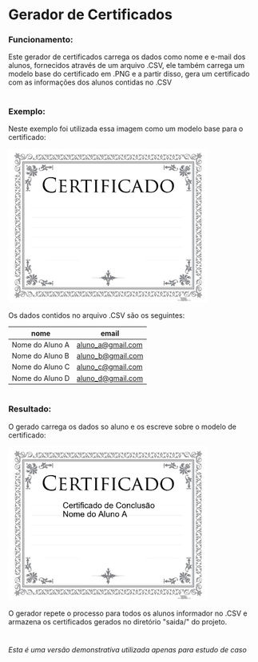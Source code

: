 # Gerador de Certificados

### Funcionamento:
Este gerador de certificados carrega os dados como nome e e-mail dos alunos, fornecidos através de um arquivo .CSV, ele também carrega um modelo base do certificado em .PNG e a partir disso, gera um certificado com as informações dos alunos contidas no .CSV
#
### Exemplo:
Neste exemplo foi utilizada essa imagem como um modelo base para o certificado:

<img src="modelo/modelo_certificado.png" alt="Exemplo de certificado gerado" style="width:400px;">

Os dados contidos no arquivo .CSV são os seguintes:

|        nome        |        email        |
|--------------------|---------------------|
|   Nome do Aluno A  |  aluno_a@gmail.com  |
|   Nome do Aluno B  |  aluno_b@gmail.com  | 
|   Nome do Aluno C  |  aluno_c@gmail.com  |
|   Nome do Aluno D  |  aluno_d@gmail.com  |
#
### Resultado:
O gerado carrega os dados so aluno e os escreve sobre o modelo de certificado:

<img src="modelo/certificado_gerado.png" alt="Exemplo de certificado gerado" style="width:400px;">

O gerador repete o processo para todos os alunos informador no .CSV e armazena os certificados gerados no diretório "saida/" do projeto.

#
_Esta é uma versão demonstrativa utilizada apenas para estudo de caso_
